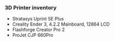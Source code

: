 ### 3D Printer inventory

* Stratasys Uprint SE Plus
* Creality Ender 3, 4.2.2 Mainboard, 12864 LCD
* Flashforge Creator Pro 2
* ProJet CJP 660Pro
